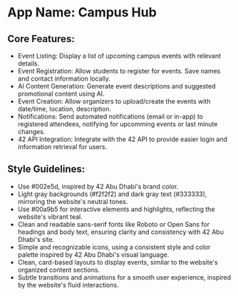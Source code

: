 # **App Name**: Campus Hub

## Core Features:

- Event Listing: Display a list of upcoming campus events with relevant details.
- Event Registration: Allow students to register for events. Save names and contact information locally.
- AI Content Generation: Generate event descriptions and suggested promotional content using AI.
- Event Creation: Allow organizers to upload/create the events with date/time, location, description.
- Notifications: Send automated notifications (email or in-app) to registered attendees, notifying for upcomming events or last minute changes.
- 42 API Integration: Integrate with the 42 API to provide easier login and information retrieval for users.

## Style Guidelines:

- Use #002e5d, inspired by 42 Abu Dhabi's brand color.
- Light gray backgrounds (#f2f2f2) and dark gray text (#333333), mirroring the website's neutral tones.
- Use #00a9b5 for interactive elements and highlights, reflecting the website's vibrant teal.
- Clean and readable sans-serif fonts like Roboto or Open Sans for headings and body text, ensuring clarity and consistency with 42 Abu Dhabi's site.
- Simple and recognizable icons, using a consistent style and color palette inspired by 42 Abu Dhabi's visual language.
- Clean, card-based layouts to display events, similar to the website's organized content sections.
- Subtle transitions and animations for a smooth user experience, inspired by the website's fluid interactions.